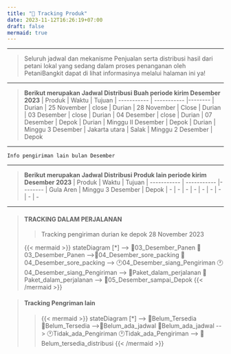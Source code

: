 ```yaml
---
title: "🚚 Tracking Produk"
date: 2023-11-12T16:26:19+07:00
draft: false
mermaid: true
---
```


------
> Seluruh jadwal dan mekanisme Penjualan serta distribusi hasil dari petani lokal yang sedang dalam proses penanganan oleh PetaniBangkit dapat di lihat informasinya melalui halaman ini ya!

-----------------
>**Berikut merupakan Jadwal Distribusi Buah periode kirim Desember 2023**
| Produk      |        Waktu            | Tujuan
| ----------- | -----------             |--------
| Durian      | 25 November             | close
| Durian      | 28 November             | Close
| Durian      | 03 Desember             | close
| Durian      | 04 Desember             | close
| Durian      | 07 Desember             | Depok
| Durian      | Minggu II Desember      | Depok
| Durian      | Minggu 3 Desember       | Jakarta utara
| Salak       | Minggu 2 Desember       | Depok
-----------------
`````
Info pengiriman lain bulan Desember

`````

-----------------
>**Berikut merupakan Jadwal Distribusi Produk lain periode kirim Desember 2023**
| Produk         |        Waktu            | Tujuan
| -----------    | -----------             |--------
| Gula Aren      | Minggu 3 Desember       | Depok
| -              |         -               | -
| -              | -                       |  -
| -              | -                       | -
-----------------

> #### TRACKING DALAM PERJALANAN
>> Tracking pengiriman durian ke depok 28 November 2023
>
>{{< mermaid >}}
    stateDiagram
    [*] --> 📑03_Desember_Panen
    📑03_Desember_Panen -->📑04_Desember_sore_packing
    📑04_Desember_sore_packing --> 🕐04_Desember_siang_Pengiriman
    🕐04_Desember_siang_Pengiriman --> 🚚Paket_dalam_perjalanan
    🚚Paket_dalam_perjalanan --> 🚚05_Desember_sampai_Depok
{{< /mermaid >}}


> #### Tracking Pengriman lain
>> {{< mermaid >}}
stateDiagram
    [*] --> 📑Belum_Tersedia    
    📑Belum_Tersedia -->📑Belum_ada_jadwal
    📑Belum_ada_jadwal --> 🕐Tidak_ada_Pengiriman
    🕐Tidak_ada_Pengiriman --> 🚚Belum_tersedia_distribusi
    {{< /mermaid >}}
